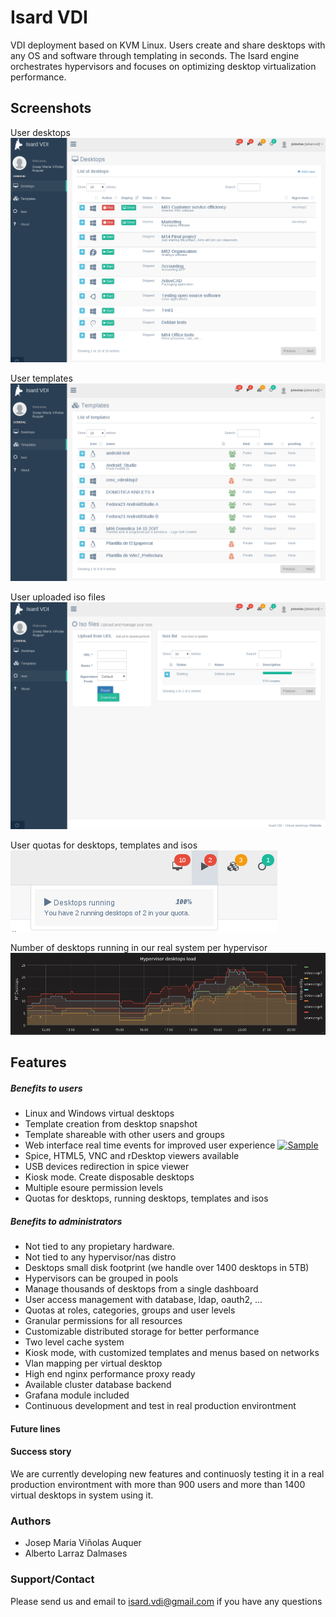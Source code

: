 # Isard VDI
VDI deployment based on KVM Linux. Users create and share desktops with any OS and  software through templating in seconds. The Isard engine orchestrates hypervisors and focuses on optimizing desktop virtualization performance.

## Screenshots
User desktops
![Desktops](content/img/isard_desktops.png)

User templates
![Templates](content/img/isard_templates.png)

User uploaded iso files
![Isos](content/img/isard_isos.png)

User quotas for desktops, templates and isos
![Quotas](content/img/isard_quotas.png)

Number of desktops running in our real system per hypervisor
![Load](content/img/isard_dayload.png)


## Features
##### Benefits to users
+ Linux and Windows virtual desktops
+ Template creation from desktop snapshot
+ Template shareable with other users and groups
+ Web interface real time events for improved user experience [![Sample](content/img/isard_dayload)](content/img/isard_dayload.png)
+ Spice, HTML5, VNC and rDesktop viewers available
+ USB devices redirection in spice viewer
+ Kiosk mode. Create disposable desktops
+ Multiple esoure permission levels
+ Quotas for desktops, running desktops, templates and isos

##### Benefits to administrators
+ Not tied to any propietary hardware.
+ Not tied to any hypervisor/nas distro
+ Desktops small disk footprint (we handle over 1400 desktops in 5TB)
+ Hypervisors can be grouped in pools 
+ Manage thousands of desktops from a single dashboard
+ User access management with database, ldap, oauth2, ...
+ Quotas at roles, categories, groups and user levels
+ Granular permissions for all resources
+ Customizable distributed storage for better performance
+ Two level cache system
+ Kiosk mode, with customized templates and menus based on networks
+ Vlan mapping per virtual desktop
+ High end nginx performance proxy ready
+ Available cluster database backend
+ Grafana module included
+ Continuous development and test in real production environtment

#### Future lines

#### Success story

We are currently developing new features and continuosly testing it in a real production environtment with more than 900 users and more than 1400 virtual desktops in system using it.

### Authors
+ Josep Maria Viñolas Auquer
+ Alberto Larraz Dalmases

### Support/Contact
Please send us and email to isard.vdi@gmail.com if you have any questions 
